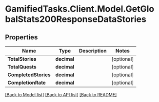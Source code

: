 # GamifiedTasks.Client.Model.GetGlobalStats200ResponseDataStories

## Properties

Name | Type | Description | Notes
------------ | ------------- | ------------- | -------------
**TotalStories** | **decimal** |  | [optional] 
**TotalQuests** | **decimal** |  | [optional] 
**CompletedStories** | **decimal** |  | [optional] 
**CompletionRate** | **decimal** |  | [optional] 

[[Back to Model list]](../../README.md#documentation-for-models) [[Back to API list]](../../README.md#documentation-for-api-endpoints) [[Back to README]](../../README.md)


